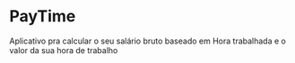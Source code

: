 # PayTime
Aplicativo pra calcular o seu salário bruto baseado em Hora trabalhada e o valor da sua hora de trabalho
